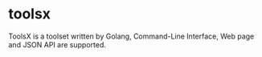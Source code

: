 # toolsx
ToolsX is a toolset written by Golang, Command-Line Interface, Web page and JSON API are supported.
